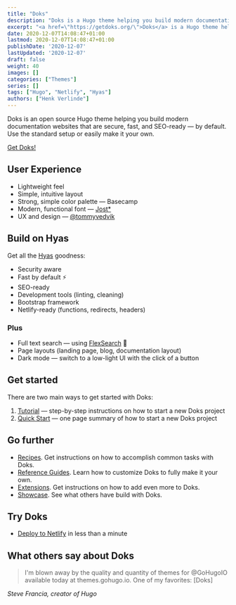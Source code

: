 ```yaml
---
title: "Doks"
description: "Doks is a Hugo theme helping you build modern documentation websites that are secure, fast, and SEO-ready — by default."
excerpt: "<a href=\"https://getdoks.org/\">Doks</a> is a Hugo theme helping you build modern documentation websites that are secure, fast, and SEO-ready — by default. Use the standard setup or easily make it your own."
date: 2020-12-07T14:08:47+01:00
lastmod: 2020-12-07T14:08:47+01:00
publishDate: '2020-12-07'
lastUpdated: '2020-12-07'
draft: false
weight: 40
images: []
categories: ["Themes"]
series: []
tags: ["Hugo", "Netlify", "Hyas"]
authors: ["Henk Verlinde"]
---
```


Doks is an open source Hugo theme helping you build modern documentation websites that are secure, fast, and SEO-ready — by default. Use the standard setup or easily make it your own.

<a class=emph href="https://getdoks.org/">
Get Doks!
</a>

## User Experience

- Lightweight feel
- Simple, intuitive layout
- Strong, simple color palette — Basecamp
- Modern, functional font — [Jost*](https://indestructibletype.com/Jost.html)
- UX and design — [@tommyvedvik](https://twitter.com/tommyvedvik)

## Build on Hyas

Get all the [Hyas](/tools/hyas) goodness:

- Security aware
- Fast by default ⚡️
- SEO-ready
- Development tools (linting, cleaning)
- Bootstrap framework
- Netlify-ready (functions, redirects, headers)

### Plus

- Full text search — using [FlexSearch](https://github.com/nextapps-de/flexsearch) 🚀
- Page layouts (landing page, blog, documentation layout)
- Dark mode — switch to a low-light UI with the click of a button

## Get started

There are two main ways to get started with Doks:

1. [Tutorial](https://getdoks.org/tutorial/introduction/) — step-by-step instructions on how to start a new Doks project
2. [Quick Start](https://getdoks.org/docs/prologue/quick-start/) — one page summary of how to start a new Doks project

## Go further

- [Recipes](https://getdoks.org/docs/recipes/project-configuration/). Get instructions on how to accomplish common tasks with Doks.
- [Reference Guides](https://getdoks.org/docs/reference-guides/security/). Learn how to customize Doks to fully make it your own.
- [Extensions](https://getdoks.org/docs/extensions/add-google-fonts/). Get instructions on how to add even more to Doks.
- [Showcase](https://getdoks.org/showcase/parietal-numerics-documentation/). See what others have build with Doks.

## Try Doks

- [Deploy to Netlify](https://app.netlify.com/start/deploy?repository=https://github.com/h-enk/doks) in less than a minute

## What others say about Doks

<blockquote cite="https://twitter.com/spf13/status/1356319171173363713">
I'm blown away by the quality and quantity of themes for @GoHugoIO available today at themes.gohugo.io. One of my favorites: [Doks]
</blockquote>

_Steve Francia, creator of Hugo_

